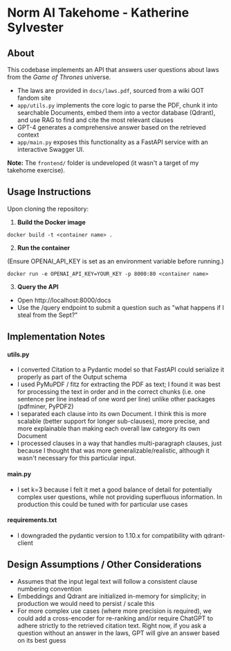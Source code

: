 # Norm AI Takehome - Katherine Sylvester

## About 

This codebase implements an API that answers user questions about laws from the 
*Game of Thrones* universe. 

- The laws are provided in `docs/laws.pdf`, sourced from a wiki GOT fandom site
- `app/utils.py` implements the core logic to parse the PDF, chunk it into searchable Documents, embed them into a vector database (Qdrant), and use RAG to find and 
cite the most relevant clauses
- GPT-4 generates a comprehensive answer based on the retrieved context
- `app/main.py` exposes this functionality as a FastAPI service with an interactive Swagger UI.

**Note:** The `frontend/` folder is undeveloped (it wasn't a target of my 
takehome exercise).

## Usage Instructions
Upon cloning the repository: 

1. **Build the Docker image**

`docker build -t <container name> .`

2. **Run the container**

(Ensure OPENAI_API_KEY is set as an environment variable before running.) 

`docker run -e OPENAI_API_KEY=YOUR_KEY -p 8000:80 <container name>`

3. **Query the API**
* Open http://localhost:8000/docs
* Use the /query endpoint to submit a question such as "what happens if I steal 
from the Sept?"

## Implementation Notes 

#### utils.py 
* I converted Citation to a Pydantic model so that FastAPI could serialize it 
properly as part of the Output schema 
* I used PyMuPDF / fitz for extracting the PDF as text; I found it was best for 
processing the text in order and in the correct chunks (i.e. one sentence per line instead of one word per line) unlike other packages (pdfminer, PyPDF2)
* I separated each clause into its own Document. I think this is more scalable 
(better support for longer sub-clauses), more precise, and more explainable than 
making each overall law category its own Document 
* I processed clauses in a way that handles multi-paragraph clauses, just 
because I thought that was more generalizable/realistic, although it wasn't 
necessary for this particular input. 

#### main.py 
* I set k=3 because I felt it met a good balance of detail for potentially 
complex user questions, while not providing superfluous information. In 
production this could be tuned with for particular use cases

#### requirements.txt
* I downgraded the pydantic version to 1.10.x for compatibility with qdrant-client


## Design Assumptions / Other Considerations 
* Assumes that the input legal text will follow a consistent clause numbering 
convention 
* Embeddings and Qdrant are initialized in-memory for simplicity; in production 
we would need to persist / scale this 
* For more complex use cases (where more precision is required), we could add a cross-encoder for re-ranking and/or require ChatGPT to adhere strictly to the retrieved citation text. Right now, if you ask a question without an answer in the laws, 
GPT will give an answer based on its best guess 
